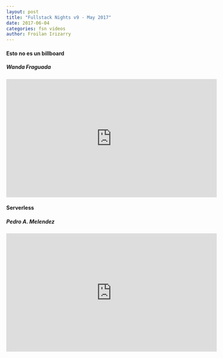 ```yaml
---
layout: post
title: "Fullstack Nights v9 - May 2017"
date: 2017-06-04
categories: fsn videos
author: Froilan Irizarry
---
```


<div class="row top-bottom-buffer">
  <div class="col-lg-12 text-center">
    <h4>Esto no es un billboard</h4>
    <h5>Wanda Fraguada</h5>
    <iframe width="560" height="315" src="https://www.youtube.com/watch?v=jJxQaq_JCnE" frameborder="0" allowfullscreen></iframe>
  </div>
</div>
<div class="row top-bottom-buffer">
  <div class="col-lg-12 text-center">
    <h4>Serverless</h4>
    <h5>Pedro A. Melendez</h5>
    <iframe width="560" height="315" src="https://www.youtube.com/watch?v=8GRCHQHrKfM" frameborder="0" allowfullscreen></iframe>
  </div>
</div>
